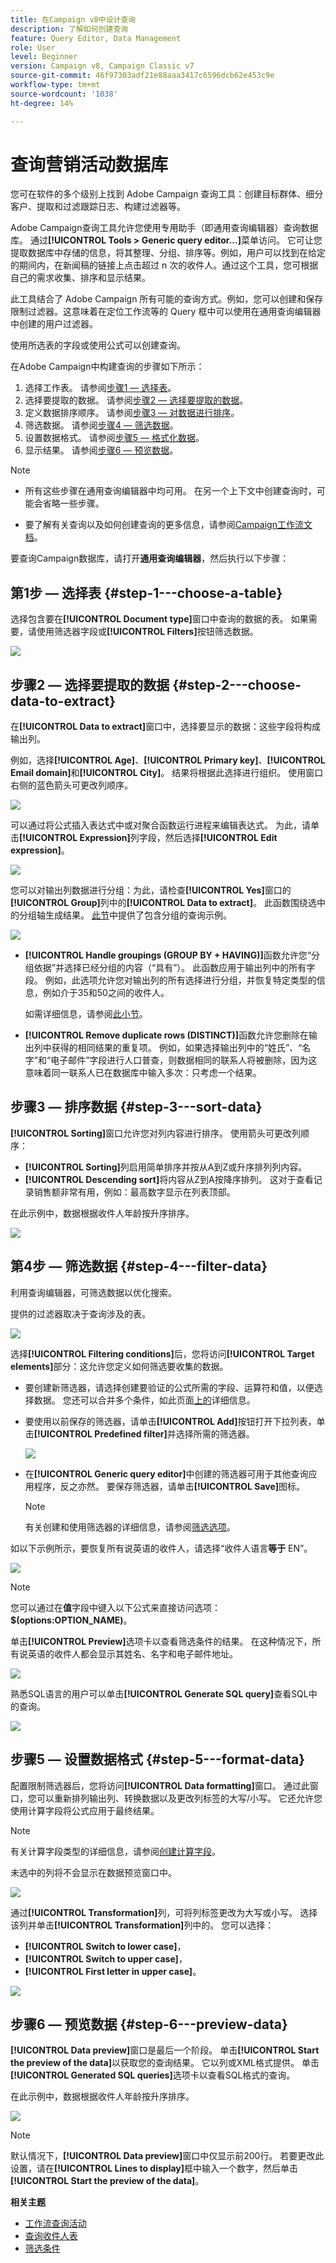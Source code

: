 ```yaml
---
title: 在Campaign v8中设计查询
description: 了解如何创建查询
feature: Query Editor, Data Management
role: User
level: Beginner
version: Campaign v8, Campaign Classic v7
source-git-commit: 46f97303adf21e88aaa3417c6596dcb62e453c9e
workflow-type: tm+mt
source-wordcount: '1038'
ht-degree: 14%

---
```


# 查询营销活动数据库

您可在软件的多个级别上找到 Adobe Campaign 查询工具：创建目标群体、细分客户、提取和过滤跟踪日志、构建过滤器等。

Adobe Campaign查询工具允许您使用专用助手（即通用查询编辑器）查询数据库。 通过&#x200B;**[!UICONTROL Tools > Generic query editor...]**&#x200B;菜单访问。 它可让您提取数据库中存储的信息，将其整理、分组、排序等。例如，用户可以找到在给定的期间内，在新闻稿的链接上点击超过 n 次的收件人。通过这个工具，您可根据自己的需求收集、排序和显示结果。

此工具结合了 Adobe Campaign 所有可能的查询方式。例如，您可以创建和保存限制过滤器。这意味着在定位工作流等的 Query 框中可以使用在通用查询编辑器中创建的用户过滤器。

使用所选表的字段或使用公式可以创建查询。

在Adobe Campaign中构建查询的步骤如下所示：

1. 选择工作表。 请参阅[步骤1 — 选择表](#step-1---choose-a-table)。
1. 选择要提取的数据。 请参阅[步骤2 — 选择要提取的数据](#step-2---choose-data-to-extract)。
1. 定义数据排序顺序。 请参阅[步骤3 — 对数据进行排序](#step-3---sort-data)。
1. 筛选数据。 请参阅[步骤4 — 筛选数据](#step-4---filter-data)。
1. 设置数据格式。 请参阅[步骤5 — 格式化数据](#step-5---format-data)。
1. 显示结果。 请参阅[步骤6 — 预览数据](#step-6---preview-data)。


>[!NOTE]
>
>* 所有这些步骤在通用查询编辑器中均可用。 在另一个上下文中创建查询时，可能会省略一些步骤。
>
>* 要了解有关查询以及如何创建查询的更多信息，请参阅[Campaign工作流文档](../../automation/workflow/query.md)。

要查询Campaign数据库，请打开&#x200B;**通用查询编辑器**，然后执行以下步骤：

## 第1步 — 选择表 {#step-1---choose-a-table}

选择包含要在&#x200B;**[!UICONTROL Document type]**&#x200B;窗口中查询的数据的表。 如果需要，请使用筛选器字段或&#x200B;**[!UICONTROL Filters]**&#x200B;按钮筛选数据。

![](assets/query_editor_nveau_21.png)

## 步骤2 — 选择要提取的数据 {#step-2---choose-data-to-extract}

在&#x200B;**[!UICONTROL Data to extract]**&#x200B;窗口中，选择要显示的数据：这些字段将构成输出列。

例如，选择&#x200B;**[!UICONTROL Age]**、**[!UICONTROL Primary key]**、**[!UICONTROL Email domain]**&#x200B;和&#x200B;**[!UICONTROL City]**。 结果将根据此选择进行组织。 使用窗口右侧的蓝色箭头可更改列顺序。

![](assets/query_editor_nveau_01.png)

可以通过将公式插入表达式中或对聚合函数运行进程来编辑表达式。 为此，请单击&#x200B;**[!UICONTROL Expression]**&#x200B;列字段，然后选择&#x200B;**[!UICONTROL Edit expression]**。

![](assets/query_editor_nveau_97.png)

您可以对输出列数据进行分组：为此，请检查&#x200B;**[!UICONTROL Yes]**&#x200B;窗口的&#x200B;**[!UICONTROL Group]**&#x200B;列中的&#x200B;**[!UICONTROL Data to extract]**。 此函数围绕选中的分组轴生成结果。 [此节](../../automation/workflow/query-delivery-info.md)中提供了包含分组的查询示例。

![](assets/query_editor_nveau_56.png)

* **[!UICONTROL Handle groupings (GROUP BY + HAVING)]**&#x200B;函数允许您“分组依据”并选择已经分组的内容（“具有”）。 此函数应用于输出列中的所有字段。 例如，此选项允许您对输出列的所有选择进行分组，并恢复特定类型的信息，例如介于35和50之间的收件人。

  如需详细信息，请参阅[此小节](../../automation/workflow/query-grouping-management.md)。

* **[!UICONTROL Remove duplicate rows (DISTINCT)]**&#x200B;函数允许您删除在输出列中获得的相同结果的重复项。 例如，如果选择输出列中的“姓氏”、“名字”和“电子邮件”字段进行人口普查，则数据相同的联系人将被删除，因为这意味着同一联系人已在数据库中输入多次：只考虑一个结果。

## 步骤3 — 排序数据 {#step-3---sort-data}

**[!UICONTROL Sorting]**&#x200B;窗口允许您对列内容进行排序。 使用箭头可更改列顺序：

* **[!UICONTROL Sorting]**&#x200B;列启用简单排序并按从A到Z或升序排列列内容。
* **[!UICONTROL Descending sort]**&#x200B;将内容从Z到A按降序排列。 这对于查看记录销售额非常有用，例如：最高数字显示在列表顶部。

在此示例中，数据根据收件人年龄按升序排序。

![](assets/query_editor_nveau_57.png)

## 第4步 — 筛选数据 {#step-4---filter-data}

利用查询编辑器，可筛选数据以优化搜索。

提供的过滤器取决于查询涉及的表。

![](assets/query_editor_nveau_09.png)

选择&#x200B;**[!UICONTROL Filtering conditions]**&#x200B;后，您将访问&#x200B;**[!UICONTROL Target elements]**&#x200B;部分：这允许您定义如何筛选要收集的数据。

* 要创建新筛选器，请选择创建要验证的公式所需的字段、运算符和值，以便选择数据。 您还可以合并多个条件，如此页面[上的](filter-conditions.md)详细信息。
* 要使用以前保存的筛选器，请单击&#x200B;**[!UICONTROL Add]**&#x200B;按钮打开下拉列表，单击&#x200B;**[!UICONTROL Predefined filter]**&#x200B;并选择所需的筛选器。

  ![](assets/query_editor_15.png)

* 在&#x200B;**[!UICONTROL Generic query editor]**&#x200B;中创建的筛选器可用于其他查询应用程序，反之亦然。 要保存筛选器，请单击&#x200B;**[!UICONTROL Save]**&#x200B;图标。

  >[!NOTE]
  >
  >有关创建和使用筛选器的详细信息，请参阅[筛选选项](filter-conditions.md)。

如以下示例所示，要恢复所有说英语的收件人，请选择“收件人语言&#x200B;**等于** EN”。

![](assets/query_editor_nveau_89.png)

>[!NOTE]
>
>您可以通过在&#x200B;**值**&#x200B;字段中键入以下公式来直接访问选项： **$(options:OPTION_NAME)**。

单击&#x200B;**[!UICONTROL Preview]**&#x200B;选项卡以查看筛选条件的结果。 在这种情况下，所有说英语的收件人都会显示其姓名、名字和电子邮件地址。

![](assets/query_editor_nveau_98.png)

熟悉SQL语言的用户可以单击&#x200B;**[!UICONTROL Generate SQL query]**&#x200B;查看SQL中的查询。

![](assets/query_editor_nveau_99.png)

## 步骤5 — 设置数据格式 {#step-5---format-data}

配置限制筛选器后，您将访问&#x200B;**[!UICONTROL Data formatting]**&#x200B;窗口。 通过此窗口，您可以重新排列输出列、转换数据以及更改列标签的大写/小写。 它还允许您使用计算字段将公式应用于最终结果。

>[!NOTE]
>
>有关计算字段类型的详细信息，请参阅[创建计算字段](filter-conditions.md#creating-calculated-fields)。

未选中的列将不会显示在数据预览窗口中。

![](assets/query_editor_nveau_10.png)

通过&#x200B;**[!UICONTROL Transformation]**&#x200B;列，可将列标签更改为大写或小写。 选择该列并单击&#x200B;**[!UICONTROL Transformation]**&#x200B;列中的。 您可以选择：

* **[!UICONTROL Switch to lower case]**，
* **[!UICONTROL Switch to upper case]**，
* **[!UICONTROL First letter in upper case]**。

![](assets/query_editor_nveau_42.png)

## 步骤6 — 预览数据 {#step-6---preview-data}

**[!UICONTROL Data preview]**&#x200B;窗口是最后一个阶段。 单击&#x200B;**[!UICONTROL Start the preview of the data]**&#x200B;以获取您的查询结果。 它以列或XML格式提供。 单击&#x200B;**[!UICONTROL Generated SQL queries]**&#x200B;选项卡以查看SQL格式的查询。

在此示例中，数据根据收件人年龄按升序排序。

![](assets/query_editor_nveau_11.png)

>[!NOTE]
>
>默认情况下，**[!UICONTROL Data preview]**&#x200B;窗口中仅显示前200行。 若要更改此设置，请在&#x200B;**[!UICONTROL Lines to display]**&#x200B;框中输入一个数字，然后单击&#x200B;**[!UICONTROL Start the preview of the data]**。



**相关主题**

* [工作流查询活动](../../automation/workflow/query.md)
* [查询收件人表](../../automation/workflow/querying-recipient-table.md)
* [筛选条件](filter-conditions.md)